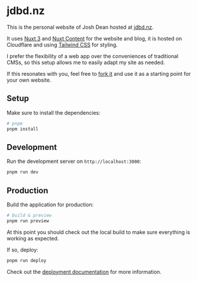 # jdbd.nz

This is the personal website of Josh Dean hosted at [jdbd.nz](https://jdbd.nz).

It uses [Nuxt 3](https://nuxt.com/) and [Nuxt Content](https://content.nuxt.com/) for the website and blog, it is hosted on Cloudflare and using [Tailwind CSS](https://tailwindcss.com/) for styling.

I prefer the flexibility of a web app over the conveniences of traditional CMSs, so this setup allows me to easily adapt my site as needed.

If this resonates with you, feel free to [fork it](https://github.com/jdbdnz/jdbdnz/fork) and use it as a starting point for your own website.

## Setup

Make sure to install the dependencies:

```bash
# pnpm
pnpm install

```

## Development

Run the development server on `http://localhost:3000`:

```bash
pnpm run dev
```

## Production

Build the application for production:

```bash
# build & preview
pnpm run preview
```

At this point you should check out the local build to make sure everything is working as expected.

If so, deploy:
```bash
pnpm run deploy
```

Check out the [deployment documentation](https://nuxt.com/docs/getting-started/deployment) for more information.
